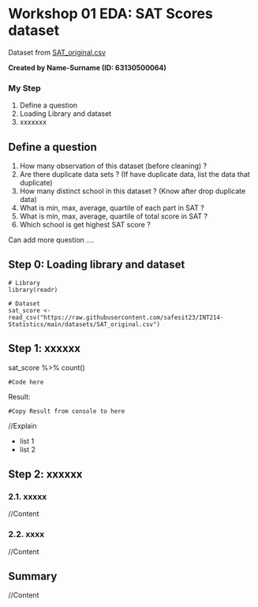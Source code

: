 # Workshop 01 EDA: SAT Scores dataset

Dataset from [SAT_original.csv](https://raw.githubusercontent.com/safesit23/INT214-Statistics/main/datasets/SAT_original.csv)

**Created by Name-Surname (ID: 63130500064)**

### My Step
1. Define a question
2. Loading Library and dataset
3. xxxxxxx

## Define a question

1. How many observation of this dataset (before cleaning) ?
2. Are there duplicate data sets ? (If have duplicate data, list the data that duplicate)
3. How many distinct school in this dataset ? (Know after drop duplicate data)
4. What is min, max, average, quartile of each part in SAT ?
5. What is min, max, average, quartile of total score in SAT ?
6. Which school is get highest SAT score ?

Can add more question ....

## Step 0: Loading library and dataset

```
# Library
library(readr)

# Dataset
sat_score <- read_csv("https://raw.githubusercontent.com/safesit23/INT214-Statistics/main/datasets/SAT_original.csv")
```

## Step 1: xxxxxx


sat_score %>% count()
```
#Code here
```

Result:

```
#Copy Result from console to here
```

//Explain

- list 1
- list 2

## Step 2: xxxxxx

### 2.1. xxxxx
//Content

### 2.2. xxxx
//Content

## Summary
//Content
